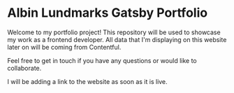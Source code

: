 # Albin Lundmarks Gatsby Portfolio

Welcome to my portfolio project! This repository will be used to showcase my work as a frontend developer. All data that I'm displaying on this website later on will be coming from Contentful.

Feel free to get in touch if you have any questions or would like to collaborate.

I will be adding a link to the website as soon as it is live.
